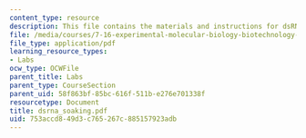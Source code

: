 ```yaml
---
content_type: resource
description: This file contains the materials and instructions for dsRNA Soaking.
file: /media/courses/7-16-experimental-molecular-biology-biotechnology-ii-spring-2005/753accd849d3c765267c885157923adb_dsrna_soaking.pdf
file_type: application/pdf
learning_resource_types:
- Labs
ocw_type: OCWFile
parent_title: Labs
parent_type: CourseSection
parent_uid: 58f863bf-85bc-616f-511b-e276e701338f
resourcetype: Document
title: dsrna_soaking.pdf
uid: 753accd8-49d3-c765-267c-885157923adb
---
```

